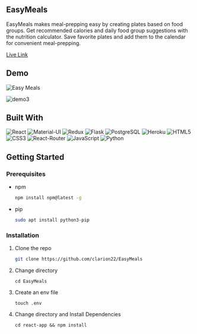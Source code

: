 ## EasyMeals

EasyMeals makes meal-prepping easy by creating plates based on food groups. Get recommended calories and daily food group suggestions with the nutrition calculator. Save favorite plates and add them to the calendar for convenient meal-prepping. 

[Live Link](https://eazymeals.herokuapp.com)

## Demo
![Easy Meals](https://user-images.githubusercontent.com/66930118/114934464-e6daf100-9e07-11eb-9722-796f8148db6c.gif)

![demo3](https://user-images.githubusercontent.com/66930118/118341894-0476a580-b4ef-11eb-89fb-a79e2b639e08.gif)

## Built With
![React](https://img.shields.io/badge/React-20232A?style=for-the-badge&logo=react&logoColor=61DAFB)
![Material-UI](https://img.shields.io/badge/Material--UI-0081CB?style=for-the-badge&logo=material-ui&logoColor=white)
![Redux](https://img.shields.io/badge/Redux-593D88?style=for-the-badge&logo=redux&logoColor=white)
![Flask](https://img.shields.io/badge/Flask-000000?style=for-the-badge&logo=flask&logoColor=white)
![PostgreSQL](https://img.shields.io/badge/PostgreSQL-316192?style=for-the-badge&logo=postgresql&logoColor=white)
![Heroku](https://img.shields.io/badge/Heroku-430098?style=for-the-badge&logo=heroku&logoColor=white)
![HTML5](https://img.shields.io/badge/HTML5-E34F26?style=for-the-badge&logo=html5&logoColor=white)
![CSS3](https://img.shields.io/badge/CSS3-1572B6?style=for-the-badge&logo=css3&logoColor=white)
![React-Router](https://img.shields.io/badge/React_Router-CA4245?style=for-the-badge&logo=react-router&logoColor=white)
![JavaScript](https://img.shields.io/badge/JavaScript-F7DF1E?style=for-the-badge&logo=javascript&logoColor=black)
![Python](https://img.shields.io/badge/Python-3776AB?style=for-the-badge&logo=python&logoColor=white)

## Getting Started
### Prerequisites
* npm
  ```sh
  npm install npm@latest -g
  ```
* pip 
  ```sh
  sudo apt install python3-pip
  ```

### Installation
1. Clone the repo
   ```sh
   git clone https://github.com/clarion22/EasyMeals
   ```
2. Change directory 
   ```
   cd EasyMeals
   ```
3. Create an env file 
   ```
   touch .env
   ```
4. Change directory and Install Dependencies
   ```
   cd react-app && npm install 
   ```
